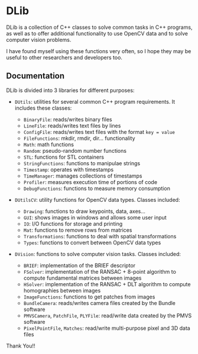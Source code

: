 DLib
====

DLib is a collection of C++ classes to solve common tasks in C++ programs, as well as to offer additional functionality to use OpenCV data and to solve computer vision problems.

I have found myself using these functions very often, so I hope they may be useful to other researchers and developers too.

## Documentation

DLib is divided into 3 libraries for different purposes:

  * `DUtils`: utilities for several common C++ program requirements. It includes these classes:
    * `BinaryFile`: reads/writes binary files
    * `LineFile`: reads/writes text files by lines
    * `ConfigFile`: reads/writes text files with the format `key = value`
    * `FileFunctions`: mkdir, rmdir, dir... functionality
    * `Math`: math functions
    * `Random`: pseudo-random number functions
    * `STL`: functions for STL containers
    * `StringFunctions`: functions to manipulae strings
    * `Timestamp`: operates with timestamps
    * `TimeManager`: manages collections of timestamps
    * `Profiler`: measures execution time of portions of code
    * `DebugFunctions`: functions to measure memory consumption


  * `DUtilsCV`: utility functions for OpenCV data types. Classes included:
    * `Drawing`: functions to draw keypoints, data, axes...
    * `GUI`: shows images in windows and allows some user input
    * `IO`: I/O functions for storage and printing
    * `Mat`: functions to remove rows from matrices
    * `Transformations`: functions to deal with spatial transformations
    * `Types`: functions to convert between OpenCV data types


  * `DVision`: functions to solve computer vision tasks. Classes included:
    * `BRIEF`: implementation of the BRIEF descriptor
    * `FSolver`: implementation of the RANSAC + 8-point algorithm to compute fundamental matrices between images
    * `HSolver`: implementation of the RANSAC + DLT algorithm to compute homographies between images
    * `ImageFunctions`: functions to get patches from images
    * `BundleCamera`: reads/writes camera files created by the Bundle software
    * `PMVSCamera`, `PatchFile`, `PLYFile`: read/write data created by the PMVS software
    * `PixelPointFile`, `Matches`: read/write multi-purpose pixel and 3D data files
    
    
    
    

Thank You!!
